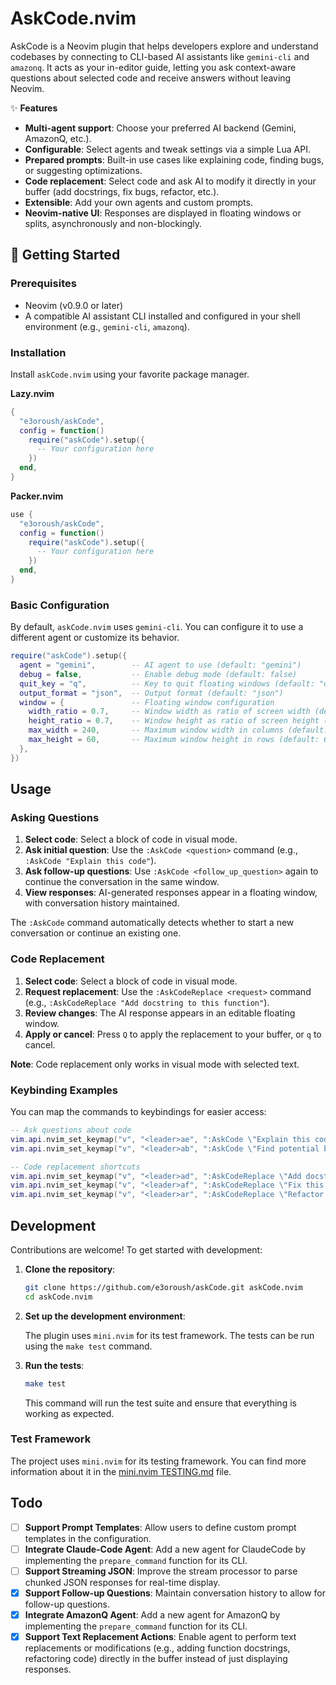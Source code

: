 # AskCode.nvim

AskCode is a Neovim plugin that helps developers explore and understand codebases by connecting to CLI-based AI assistants like `gemini-cli` and `amazonq`. It acts as your in-editor guide, letting you ask context-aware questions about selected code and receive answers without leaving Neovim.

✨ **Features**

- **Multi-agent support**: Choose your preferred AI backend (Gemini, AmazonQ, etc.).
- **Configurable**: Select agents and tweak settings via a simple Lua API.
- **Prepared prompts**: Built-in use cases like explaining code, finding bugs, or suggesting optimizations.
- **Code replacement**: Select code and ask AI to modify it directly in your buffer (add docstrings, fix bugs, refactor, etc.).
- **Extensible**: Add your own agents and custom prompts.
- **Neovim-native UI**: Responses are displayed in floating windows or splits, asynchronously and non-blockingly.

## 🚀 Getting Started

### Prerequisites

- Neovim (v0.9.0 or later)
- A compatible AI assistant CLI installed and configured in your shell environment (e.g., `gemini-cli`, `amazonq`).

### Installation

Install `askCode.nvim` using your favorite package manager.

**Lazy.nvim**

```lua
{
  "e3oroush/askCode",
  config = function()
    require("askCode").setup({
      -- Your configuration here
    })
  end,
}
```

**Packer.nvim**

```lua
use {
  "e3oroush/askCode",
  config = function()
    require("askCode").setup({
      -- Your configuration here
    })
  end,
}
```

### Basic Configuration

By default, `askCode.nvim` uses `gemini-cli`. You can configure it to use a different agent or customize its behavior.

```lua
require("askCode").setup({
  agent = "gemini",        -- AI agent to use (default: "gemini")
  debug = false,           -- Enable debug mode (default: false)
  quit_key = "q",          -- Key to quit floating windows (default: "q")
  output_format = "json",  -- Output format (default: "json")
  window = {               -- Floating window configuration
    width_ratio = 0.7,     -- Window width as ratio of screen width (default: 0.7)
    height_ratio = 0.7,    -- Window height as ratio of screen height (default: 0.7)
    max_width = 240,       -- Maximum window width in columns (default: 240)
    max_height = 60,       -- Maximum window height in rows (default: 60)
  },
})
```

## Usage

### Asking Questions

1.  **Select code**: Select a block of code in visual mode.
2.  **Ask initial question**: Use the `:AskCode <question>` command (e.g., `:AskCode "Explain this code"`).
3.  **Ask follow-up questions**: Use `:AskCode <follow_up_question>` again to continue the conversation in the same window.
4.  **View responses**: AI-generated responses appear in a floating window, with conversation history maintained.

The `:AskCode` command automatically detects whether to start a new conversation or continue an existing one.

### Code Replacement

1.  **Select code**: Select a block of code in visual mode.
2.  **Request replacement**: Use the `:AskCodeReplace <request>` command (e.g., `:AskCodeReplace "Add docstring to this function"`).
3.  **Review changes**: The AI response appears in an editable floating window.
4.  **Apply or cancel**: Press `Q` to apply the replacement to your buffer, or `q` to cancel.

**Note**: Code replacement only works in visual mode with selected text.

### Keybinding Examples

You can map the commands to keybindings for easier access:

```lua
-- Ask questions about code
vim.api.nvim_set_keymap("v", "<leader>ae", ":AskCode \"Explain this code\"<CR>", { noremap = true, silent = true })
vim.api.nvim_set_keymap("v", "<leader>ab", ":AskCode \"Find potential bugs\"<CR>", { noremap = true, silent = true })

-- Code replacement shortcuts
vim.api.nvim_set_keymap("v", "<leader>ad", ":AskCodeReplace \"Add docstring\"<CR>", { noremap = true, silent = true })
vim.api.nvim_set_keymap("v", "<leader>af", ":AskCodeReplace \"Fix this code\"<CR>", { noremap = true, silent = true })
vim.api.nvim_set_keymap("v", "<leader>ar", ":AskCodeReplace \"Refactor this code\"<CR>", { noremap = true, silent = true })
```

## Development

Contributions are welcome! To get started with development:

1.  **Clone the repository**:

    ```sh
    git clone https://github.com/e3oroush/askCode.git askCode.nvim
    cd askCode.nvim
    ```

2.  **Set up the development environment**:

    The plugin uses `mini.nvim` for its test framework. The tests can be run using the `make test` command.

3.  **Run the tests**:

    ```sh
    make test
    ```

    This command will run the test suite and ensure that everything is working as expected.

### Test Framework

The project uses `mini.nvim` for its testing framework. You can find more information about it in the [mini.nvim TESTING.md](https://github.com/nvim-mini/mini.nvim/blob/main/TESTING.md) file.

## Todo

- [ ] **Support Prompt Templates**: Allow users to define custom prompt templates in the configuration.
- [ ] **Integrate Claude-Code Agent**: Add a new agent for ClaudeCode by implementing the `prepare_command` function for its CLI.
- [ ] **Support Streaming JSON**: Improve the stream processor to parse chunked JSON responses for real-time display.
- [x] **Support Follow-up Questions**: Maintain conversation history to allow for follow-up questions.
- [x] **Integrate AmazonQ Agent**: Add a new agent for AmazonQ by implementing the `prepare_command` function for its CLI.
- [x] **Support Text Replacement Actions**: Enable agent to perform text replacements or modifications (e.g., adding function docstrings, refactoring code) directly in the buffer instead of just displaying responses.
